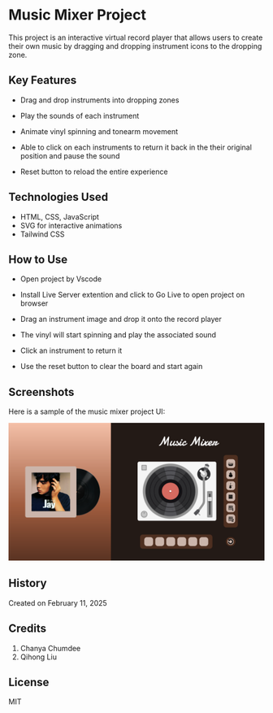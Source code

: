 # Music Mixer Project

This project is an interactive virtual record player that allows users to create their own music by dragging and dropping instrument icons to the dropping zone.

## **Key Features**
* Drag and drop instruments into dropping zones

* Play the sounds of each instrument

* Animate vinyl spinning and tonearm movement 

* Able to click on each instruments to return it back in the their original position and pause the sound

* Reset button to reload the entire experience

## **Technologies Used**
* HTML, CSS, JavaScript
* SVG for interactive animations
* Tailwind CSS

## **How to Use**
* Open project by Vscode

* Install Live Server extention and click to Go Live to open project on browser

* Drag an instrument image and drop it onto the record player

* The vinyl will start spinning and play the associated sound

* Click an instrument to return it 

* Use the reset button to clear the board and start again

## **Screenshots**
Here is a sample of the music mixer project UI:

![ui_sample](./screenshots/music_mixer_uiSample.png)

## **History**
Created on February 11, 2025

## **Credits**
1. Chanya Chumdee
2. Qihong Liu

## **License**
MIT